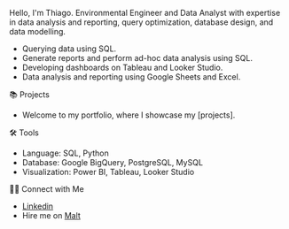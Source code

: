 Hello, I'm Thiago. Environmental Engineer and Data Analyst with expertise in data analysis and reporting, query optimization, database design, and data modelling.

- Querying data using SQL.
- Generate reports and perform ad-hoc data analysis using SQL.
- Developing dashboards on Tableau and Looker Studio.
- Data analysis and reporting using Google Sheets and Excel.
  
📚 Projects
- Welcome to my portfolio, where I showcase my [projects].

🛠️ Tools
- Language: SQL, Python
- Database: Google BigQuery, PostgreSQL, MySQL
- Visualization: Power BI, Tableau, Looker Studio
  
👋🏻 Connect with Me
- [Linkedin](https://www.linkedin.com/in/thiago-queiros-lefebure-818a14b2/)
- Hire me on [Malt](https://www.malt.fr/profile/thiagolefebure)

<!---
thiagolefebure/thiagolefebure is a ✨ special ✨ repository because its `README.md` (this file) appears on your GitHub profile.
You can click the Preview link to take a look at your changes.
--->
